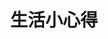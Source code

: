 ---
title: 生活小心得
description: 時間總是會過去!事情總是來不及!你只能努力記!每個當下都是過去，每個當下都是未來，時間對我們來說從來就沒有「現在」因為「現在已經是過去」。也許有點哲學，也許有點玄學，雖然我常常幹話不斷，但偶爾也有點哲理的時候吧！
image: cover.png

# Badge style
style:
    background: 
    color: 

---